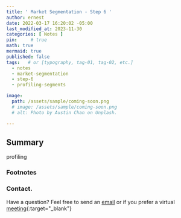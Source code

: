 ```yaml
---
title: ' Market Segmentation - Step 6 '
author: ernest
date: 2022-03-17 16:20:02 -05:00
last_modified_at: 2023-11-30
categories: [ Notes ]
pin:     # true
math: true
mermaid: true
published: false
tags:   # or [typography, tag-01, tag-02, etc.]
  - notes
  - market-segmentation
  - step-6
  - profiling-segments

image: 
  path: /assets/sample/coming-soon.png
  # image: /assets/sample/coming-soon.png
  # alt: Photo by Austin Chan on Unplash.

---
```





## Summary


profiling




### Footnotes
[^1]: Profiling 
















### Contact. 

Have a question? Feel free to send an [email](mailto:s.ernest@gmx.us) or if you prefer a virtual [meeting]( https://calendly.com/s-earnest/15min ){:target="_blank"}


